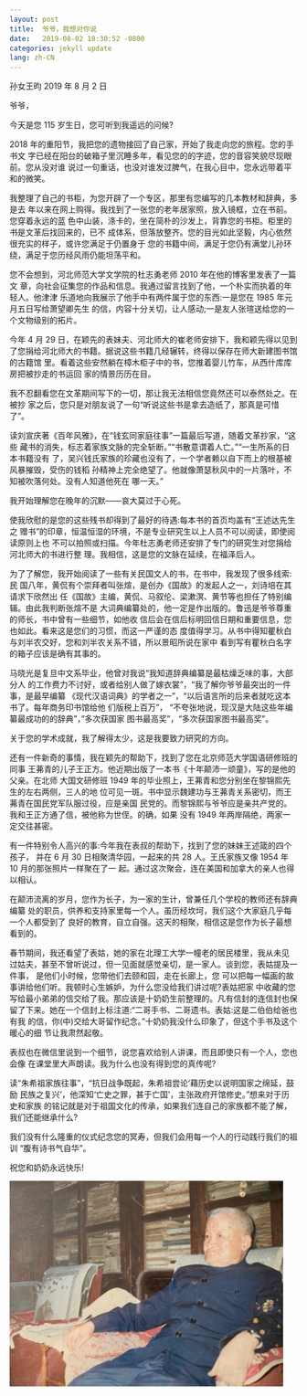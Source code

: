 ```yaml
---
layout: post
title:  爷爷，我想对你说
date:   2019-08-02 18:30:52 -0800
categories: jekyll update
lang: zh-CN
---
```

孙女王昀 2019 年 8 月 2 日

爷爷，

今天是您 115 岁生日，您可听到我遥远的问候?

2018 年的重阳节，我把您的遗物接回了自己家，开始了我走向您的旅程。您的手书文
字已经在阳台的破箱子里沉睡多年，看见您的的字迹，您的音容笑貌尽现眼前。您从没对谁 说过一句重话，也没对谁发过脾气，在我心目中，您永远带着平和的微笑。

我整理了自己的书柜，为您开辟了一个专区，那里有您编写的几本教材和辞典，多是去 年以来在网上购得。我找到了一张您的老年居家照，放入镜框，立在书前。您穿着永远的蓝 色中山装，涤卡的，坐在简朴的沙发上，背靠您的书柜。柜里的书是文革后找回来的，已不 成体系，但落放整齐。您的目光如此坚毅，内心依然很充实的样子，或许您满足于仍置身于 您的书籍中间，满足于您仍有满堂儿孙环绕，满足于您历经风雨仍能坦荡平和。

您不会想到，河北师范大学文学院的杜志勇老师 2010 年在他的博客里发表了一篇文 章，向社会征集您的作品和信息。我通过留言找到了他，一个朴实而执着的年轻人。他津津 乐道地向我展示了他手中有两件属于您的东西:一是您在 1985 年元月五日写给萧望卿先生 的信，内容十分关切，让人感动;一是友人张瑄送给您的一个文物级别的拓片。

今年 4 月 29 日，在颖先的表妹夫、河北师大的崔老师安排下，我和颖先得以见到 了您捐给河北师大的书籍。据说这些书籍几经辗转，终得以保存在师大新建图书馆的古籍馆 里。看着这些安然躺在樟木柜子中的书，您推着婴儿竹车，从西什库库房把被抄走的书运回 家的情景历历在目。

我不忍翻看您在文革期间写下的一切，那让我无法相信您竟然还可以泰然处之。在被抄 家之后，您只是对朋友说了一句“听说这些书是拿去造纸了，那真是可惜了”。

读刘宣庆著《百年风雅》，在“钱玄同家庭往事”一篇最后写道，随着文革抄家，“这些
藏书的消失，标志着家族文脉的完全斩断。”“书散意谓着人亡。”“一生所系的日本书籍没有
 了，吴兴钱氏家族的珍藏也没有了，一个学者赖以自下而上的根基被风暴摧毁，受伤的钱稻 孙精神上完全绝望了。他就像萧瑟秋风中的一片落叶，不知被吹落何处。没有人知道他死在 哪一天。”
 
我开始理解您在晚年的沉默——哀大莫过于心死。

使我欣慰的是您的这些残书却得到了最好的待遇:每本书的首页均盖有“王述达先生之 赠书”的印章，恒温恒湿的环境，不是专业研究生以上人员不可以阅读，即使阅读原则上也 不可以拍照或扫描。今年杜志勇老师还安排了专门的研究生对您捐给河北师大的书进行整 理。我相信，这是您的文脉在延续，在福泽后人。

为了了解您，我开始阅读了一些有关民国文人的书，在书中，我发现了很多线索:民 国八年，黄侃有个崇拜者叫张煊，是创办《国故》的发起人之一，刘诗培在其请求下欣然出 任《国故》主编，黄侃、马叙伦、梁漱溟、黄节等也担任了特别编辑。由此我判断张煊不是 大词典编纂处的，他一定是作出版的。鲁迅是爷爷尊重的师长，书中曾有一些细节，如他收 信后会在信后标明回信日期和重要信息，您也如此。看来这是您们的习惯，而这一严谨的态 度值得学习。从书中得知瞿秋白与刘半农交好，您和刘半农关系不错，所以景昭所说在家中 看到写有瞿秋白名字的箱子应该是确有其事的。

马晓光是复旦中文系毕业，他曾对我说“我知道辞典编纂是最枯燥乏味的事，大部分人 的工作费力不讨好，或者给别人做了嫁衣裳”，“我了解你爷爷最突出的一件事，是最早编纂 《现代汉语词典》的学者之一”，“以后语言所的后来者就吃这本书了。每年商务印书馆给他 们版税上百万”， “不夸张地说，现汉是大陆这些年编纂最成功的的辞典”，”多次获国家 图书最高奖”，“多次获国家图书最高奖”。

关于您的学术成就，我了解得太少，这是我要致力研究的方向。

还有一件新奇的事情，我在颖先的帮助下，找到了您在北京师范大学国语研修班的同事
 王茀青的儿子王正方。他近期出版了一本书《十年颠沛一顽童》，写的是他的父亲。在北师 大国文研修班 1949 年的毕业照上，王茀青和您分别坐在黎锦熙先生的左右两侧，三人的地 位可见一斑。书中显示魏建功与王茀青关系密切，而王茀青在国民党军队服过役，应是亲国 民党的。而黎锦熙与爷爷应是亲共产党的。我和王正方通了信，被他称为世侄。的确，如果 没有 1949 年两岸隔绝，两家一定交往甚密。
 
有一件特别令人高兴的事:今年我在表叔的帮助下，找到了您的妹妹王述箴的四个孩子， 并在 6 月 30 日相聚清华园，一起来的共 28 人。王氏家族又像 1954 年 10 月的那张照片一样聚在了一 起。通过这次聚会，连在美国和加拿大的亲人也得以相认。

在颠沛流离的岁月，您作为长子，为一家的生计，曾兼任几个学校的教师还有辞典编纂 处的职员，供养和支持家里每一个人。虽历经坎坷，我们这个大家庭几乎每一个人都受到了 良好的教育，自立自强。这天的相聚，相信这是您作为长子最想看到的。

春节期间，我还看望了表姑，她的家在北理工大学一幢老的居民楼里，我从未见 过姑夫，甚至不曾听说过，但一见面就感觉亲切，是一家人。谈到您，表姑提及一件事，
是他们小时候，您带他们去颐和园，走在长廊上，您 可以把每一幅画的故事讲给他们听。我顿时心生嫉妒，为什么您没给我们讲过呢?表姑把家 中收藏的您写给最小弟弟的信交给了我。那应该是十奶奶生前整理的。凡有信封的连信封也保 留了下来。她在一个信封上标注道:“二哥手书、二哥遗书。表姑:这是二伯伯给爸也有我 的信，你(中)交给大哥留作纪念。”十奶奶我没什么印象了，但这个手书及这个暖心的细 节让我肃然起敬。

表叔也在微信里说到一个细节，说您喜欢给别人讲课，而且即使只有一个人，您也会像
 在课堂里大声朗读。我为什么也没有得到您的真传呢?

读“朱希祖家族往事”，“抗日战争既起，朱希祖尝论‘藉历史以说明国家之绵延，鼓励
民族之复兴’，他深知‘亡史之罪，甚于亡国’，主张政府开馆修史。”想来对于历史和家族 的铭记就是对于祖国文化的传承，如果我们连自己的家族都不能了解，我们还能继承什么?

我们没有什么隆重的仪式纪念您的冥寿，但我们会用每一个人的行动践行我们的祖训
“腹有诗书气自华”。 

祝您和奶奶永远快乐!

![image](/assets/imgs/shuda_wang_old.png "王述达晚年在家中")

